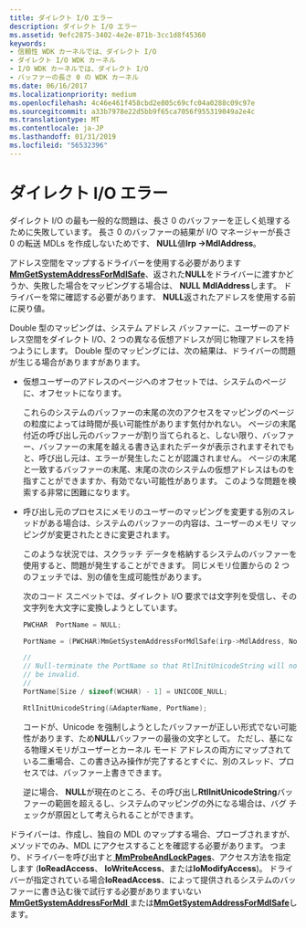 ```yaml
---
title: ダイレクト I/O エラー
description: ダイレクト I/O エラー
ms.assetid: 9efc2875-3402-4e2e-871b-3cc1d8f45360
keywords:
- 信頼性 WDK カーネルでは、ダイレクト I/O
- ダイレクト I/O WDK カーネル
- I/O WDK カーネルでは、ダイレクト I/O
- バッファーの長さ 0 の WDK カーネル
ms.date: 06/16/2017
ms.localizationpriority: medium
ms.openlocfilehash: 4c46e461f458cbd2e805c69cfc04a0288c09c97e
ms.sourcegitcommit: a33b7978e22d5bb9f65ca7056f955319049a2e4c
ms.translationtype: MT
ms.contentlocale: ja-JP
ms.lasthandoff: 01/31/2019
ms.locfileid: "56532396"
---
```

# <a name="errors-in-direct-io"></a>ダイレクト I/O エラー





ダイレクト I/O の最も一般的な問題は、長さ 0 のバッファーを正しく処理するために失敗しています。 長さ 0 のバッファーの結果が I/O マネージャーが長さ 0 の転送 MDLs を作成しないためです、 **NULL**値**Irp -&gt;MdlAddress**。

アドレス空間をマップするドライバーを使用する必要があります[ **MmGetSystemAddressForMdlSafe**](https://msdn.microsoft.com/library/windows/hardware/ff554559)、返された**NULL**をドライバーに渡すかどうか、失敗した場合をマッピングする場合は、 **NULL** **MdlAddress**します。 ドライバーを常に確認する必要があります、 **NULL**返されたアドレスを使用する前に戻り値。

Double 型のマッピングは、システム アドレス バッファーに、ユーザーのアドレス空間をダイレクト I/O、2 つの異なる仮想アドレスが同じ物理アドレスを持つようにします。 Double 型のマッピングには、次の結果は、ドライバーの問題が生じる場合がありますがあります。

-   仮想ユーザーのアドレスのページへのオフセットでは、システムのページに、オフセットになります。

    これらのシステムのバッファーの末尾の次のアクセスをマッピングのページの粒度によっては時間が長い可能性があります気付かれない。 ページの末尾付近の呼び出し元のバッファーが割り当てられると、しない限り、バッファー、バッファーの末尾を越える書き込まれたデータが表示されますそれでもと、呼び出し元は、エラーが発生したことが認識されません。 ページの末尾と一致するバッファーの末尾、末尾の次のシステムの仮想アドレスはものを指すことができますか、有効でない可能性があります。 このような問題を検索する非常に困難になります。

-   呼び出し元のプロセスにメモリのユーザーのマッピングを変更する別のスレッドがある場合は、システムのバッファーの内容は、ユーザーのメモリ マッピングが変更されたときに変更されます。

    このような状況では、スクラッチ データを格納するシステムのバッファーを使用すると、問題が発生することができます。 同じメモリ位置からの 2 つのフェッチでは、別の値を生成可能性があります。

    次のコード スニペットでは、ダイレクト I/O 要求では文字列を受信し、その文字列を大文字に変換しようとしています。

    ```cpp
    PWCHAR  PortName = NULL;

    PortName = (PWCHAR)MmGetSystemAddressForMdlSafe(irp->MdlAddress, NormalPagePriority);

    //
    // Null-terminate the PortName so that RtlInitUnicodeString will not
    // be invalid.
    //
    PortName[Size / sizeof(WCHAR) - 1] = UNICODE_NULL;

    RtlInitUnicodeString(&AdapterName, PortName);
    ```

    コードが、Unicode を強制しようとしたバッファーが正しい形式でない可能性があります、ため**NULL**バッファーの最後の文字として。 ただし、基になる物理メモリがユーザーとカーネル モード アドレスの両方にマップされている二重場合、この書き込み操作が完了するとすぐに、別のスレッド、プロセスでは、バッファー上書きできます。

    逆に場合、 **NULL**が現在のところ、その呼び出し**RtlInitUnicodeString**バッファーの範囲を超えるし、システムのマッピングの外になる場合は、バグ チェックが原因として考えられることができます。

ドライバーは、作成し、独自の MDL のマップする場合、プローブされますが、メソッドでのみ、MDL にアクセスすることを確認する必要があります。 つまり、ドライバーを呼び出すと[ **MmProbeAndLockPages**](https://msdn.microsoft.com/library/windows/hardware/ff554664)、アクセス方法を指定します (**IoReadAccess**、 **IoWriteAccess**、または**IoModifyAccess**)。 ドライバーが指定されている場合**IoReadAccess**、によって提供されるシステムのバッファーに書き込む後で試行する必要がありますいない[ **MmGetSystemAddressForMdl** ](https://msdn.microsoft.com/library/windows/hardware/ff554556)または[**MmGetSystemAddressForMdlSafe**](https://msdn.microsoft.com/library/windows/hardware/ff554559)します。

 

 




